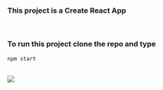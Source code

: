 <h3> This project is a Create React App </h3>

<br>

<h3> To run this project clone the repo and type </h3> 

```npm start```

<br>

<img src= "https://user-images.githubusercontent.com/100597998/186935579-c7d2bb1a-0ebf-44ed-93a1-ea06f002b9e1.png"/>
